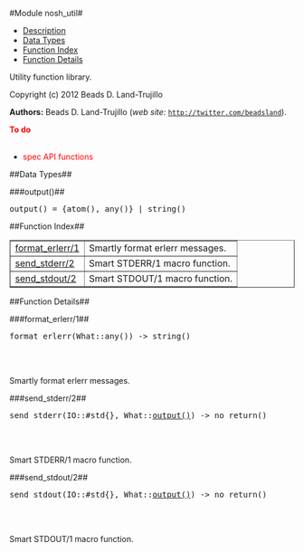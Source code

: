 

#Module nosh_util#
* [Description](#description)
* [Data Types](#types)
* [Function Index](#index)
* [Function Details](#functions)


Utility function library.



Copyright (c) 2012 Beads D. Land-Trujillo

__Authors:__ Beads D. Land-Trujillo (_web site:_ [`http://twitter.com/beadsland`](http://twitter.com/beadsland)).

__<font color="red">To do</font>__
<br></br>
* <font color="red">spec API functions</font>

<a name="types"></a>

##Data Types##




###<a name="type-output">output()</a>##



<pre>output() = {atom(), any()} | string()</pre>
<a name="index"></a>

##Function Index##


<table width="100%" border="1" cellspacing="0" cellpadding="2" summary="function index"><tr><td valign="top"><a href="#format_erlerr-1">format_erlerr/1</a></td><td>Smartly format erlerr messages.</td></tr><tr><td valign="top"><a href="#send_stderr-2">send_stderr/2</a></td><td>Smart STDERR/1 macro function.</td></tr><tr><td valign="top"><a href="#send_stdout-2">send_stdout/2</a></td><td>Smart STDOUT/1 macro function.</td></tr></table>


<a name="functions"></a>

##Function Details##

<a name="format_erlerr-1"></a>

###format_erlerr/1##




<pre>format_erlerr(What::any()) -&gt; string()</pre>
<br></br>




Smartly format erlerr messages.<a name="send_stderr-2"></a>

###send_stderr/2##




<pre>send_stderr(IO::#std{}, What::<a href="#type-output">output()</a>) -> no_return()</pre>
<br></br>




Smart STDERR/1 macro function.<a name="send_stdout-2"></a>

###send_stdout/2##




<pre>send_stdout(IO::#std{}, What::<a href="#type-output">output()</a>) -> no_return()</pre>
<br></br>




Smart STDOUT/1 macro function.